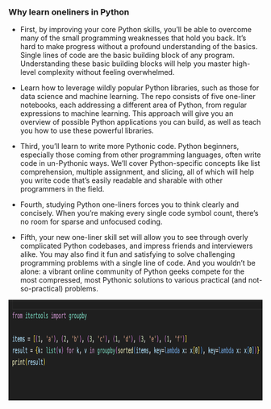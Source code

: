 ### Why learn oneliners in Python
- First, by improving your core Python skills, you’ll be able to overcome many of the small programming weaknesses that hold you back. It’s hard to make progress without a profound understanding of the basics.
  Single lines of code are the basic building block of any program. Understanding these basic building blocks will help you master high-level complexity without feeling overwhelmed.

- Learn how to leverage wildly popular Python libraries, such as those for data science and machine learning. The repo consists of five one-liner notebooks,
  each addressing a different area of Python, from regular expressions to machine learning. This approach will give you an overview of possible Python applications you can build, as well as teach you how to use
  these powerful libraries.

- Third, you’ll learn to write more Pythonic code. Python beginners, especially those coming from other programming languages, often write code in un-Pythonic ways. We’ll cover Python-specific concepts like list
   comprehension, multiple assignment, and slicing, all of which will help you write code that’s easily readable and sharable with other programmers in the field.
 
- Fourth, studying Python one-liners forces you to think clearly and concisely. When you’re making every single code symbol count, there’s no room for sparse and unfocused coding.

- Fifth, your new one-liner skill set will allow you to see through overly complicated Python codebases, and impress friends and interviewers alike. You may also find it fun and satisfying to solve challenging
   programming problems with a single line of code. And you wouldn’t be alone: a vibrant online community of Python geeks compete for the most compressed,
  most Pythonic solutions to various practical (and not-so-practical) problems.


<img src = "oneliners.png" width = "800" height = "200">

